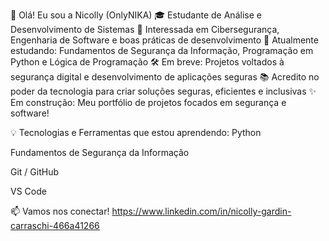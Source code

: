 👋 Olá! Eu sou a Nicolly (OnlyNIKA)
🎓 Estudante de Análise e Desenvolvimento de Sistemas
🔐 Interessada em Cibersegurança, Engenharia de Software e boas práticas de desenvolvimento
🌱 Atualmente estudando: Fundamentos de Segurança da Informação, Programação em Python e Lógica de Programação
🛠️ Em breve: Projetos voltados à segurança digital e desenvolvimento de aplicações seguras
📚 Acredito no poder da tecnologia para criar soluções seguras, eficientes e inclusivas
✨ Em construção: Meu portfólio de projetos focados em segurança e software!

💡 Tecnologias e Ferramentas que estou aprendendo:
Python

Fundamentos de Segurança da Informação

Git / GitHub

VS Code

📫 Vamos nos conectar!
https://www.linkedin.com/in/nicolly-gardin-carraschi-466a41266
